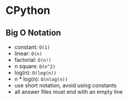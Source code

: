 # CPython

## Big O Notation

- constant: `O(1)`
- linear: `O(n)`
- factorial: `O(n!)`
- n square: `O(n^2)`
- log(n):  `O(log(n))`
- n * log(n):  `O(nlog(n))`
- use short notation, avoid using constants
- all answer files must end with an empty line
